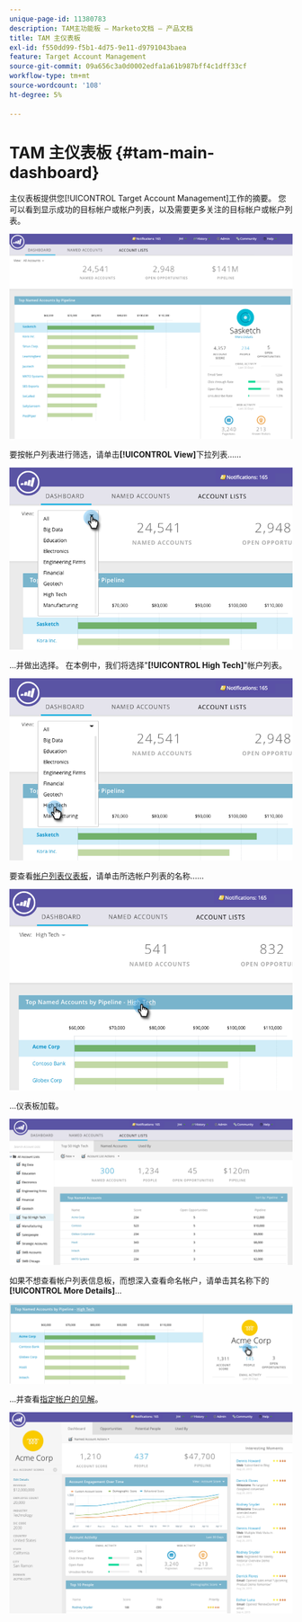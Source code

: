 ```yaml
---
unique-page-id: 11380783
description: TAM主功能板 — Marketo文档 — 产品文档
title: TAM 主仪表板
exl-id: f550dd99-f5b1-4d75-9e11-d9791043baea
feature: Target Account Management
source-git-commit: 09a656c3a0d0002edfa1a61b987bff4c1dff33cf
workflow-type: tm+mt
source-wordcount: '108'
ht-degree: 5%

---
```


# TAM 主仪表板 {#tam-main-dashboard}

主仪表板提供您[!UICONTROL Target Account Management]工作的摘要。 您可以看到显示成功的目标帐户或帐户列表，以及需要更多关注的目标帐户或帐户列表。

![](assets/one.png)

要按帐户列表进行筛选，请单击&#x200B;**[!UICONTROL View]**&#x200B;下拉列表……

![](assets/two.png)

...并做出选择。 在本例中，我们将选择&quot;**[!UICONTROL High Tech]**&quot;帐户列表。

![](assets/three.png)

要查看[帐户列表仪表板](/help/marketo/product-docs/target-account-management/measure/account-list-insights.md#account-list-dashboard)，请单击所选帐户列表的名称……

![](assets/four.png)

...仪表板加载。

![](assets/five.png)

如果不想查看帐户列表信息板，而想深入查看命名帐户，请单击其名称下的&#x200B;**[!UICONTROL More Details]**...

![](assets/six.png)

...并查看[指定帐户的见解](/help/marketo/product-docs/target-account-management/measure/named-account-insights.md)。

![](assets/seven.png)
